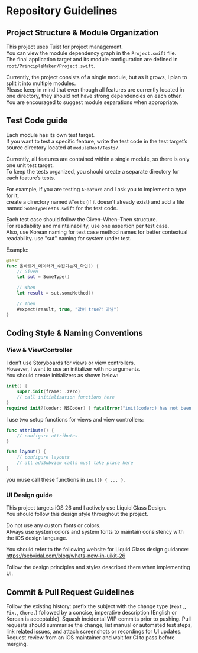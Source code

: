 # Repository Guidelines

## Project Structure & Module Organization

This project uses Tuist for project management.  
You can view the module dependency graph in the `Project.swift` file.  
The final application target and its module configuration are defined in `root/PrincipleMaker/Project.swift`.

Currently, the project consists of a single module, but as it grows, I plan to split it into multiple modules.  
Please keep in mind that even though all features are currently located in one directory, they should not have strong dependencies on each other.  
You are encouraged to suggest module separations when appropriate.


## Test Code guide

Each module has its own test target.  
If you want to test a specific feature, write the test code in the test target’s source directory located at `moduleRoot/Tests/`.

Currently, all features are contained within a single module, so there is only one unit test target.  
To keep the tests organized, you should create a separate directory for each feature’s tests.

For example, if you are testing `AFeature` and I ask you to implement a type for it,  
create a directory named `ATests` (if it doesn’t already exist) and add a file named `SomeTypeTests.swift` for the test code.

Each test case should follow the Given–When–Then structure.  
For readability and maintainability, use one assertion per test case.  
Also, use Korean naming for test case method names for better contextual readability.
use "sut" naming for system under test.

Example:
```swift
@Test
func 올바르게_데이터가_수집되는지_확인() {
    // Given
    let sut = SomeType()

    // When
    let result = sut.someMethod()

    // Then
    #expect(result, true, "값이 true가 아님")
}
```

## Coding Style & Naming Conventions

### View & ViewController

I don’t use Storyboards for views or view controllers.  
However, I want to use an initializer with no arguments.  
You should create initializers as shown below:

```swift
init() {
    super.init(frame: .zero)
    // call initialization functions here
}
required init?(coder: NSCoder) { fatalError("init(coder:) has not been implemented") }
```

I use two setup functions for views and view controllers:
```swift
func attribute() {
    // configure attributes
}

func layout() {
    // configure layouts
    // all addSubview calls must take place here
}
```
you muse call these functions in `init() { ... }`.

### UI Design guide

This project targets iOS 26 and I actively use Liquid Glass Design.  
You should follow this design style throughout the project.

Do not use any custom fonts or colors.  
Always use system colors and system fonts to maintain consistency with the iOS design language.

You should refer to the following website for Liquid Glass design guidance:  
https://sebvidal.com/blog/whats-new-in-uikit-26

Follow the design principles and styles described there when implementing UI.

## Commit & Pull Request Guidelines

Follow the existing history: prefix the subject with the change type (`Feat,`, `Fix,`, `Chore,`) followed by a concise, imperative description (English or Korean is acceptable). Squash incidental WIP commits prior to pushing. Pull requests should summarise the change, list manual or automated test steps, link related issues, and attach screenshots or recordings for UI updates. Request review from an iOS maintainer and wait for CI to pass before merging.
